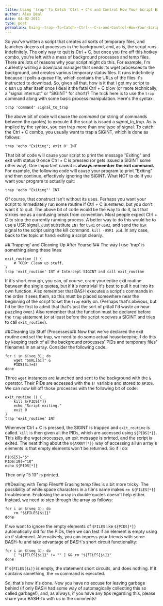 ```yaml
---
title: Using 'trap' To Catch 'Ctrl + C's and Control How Your Script Exits
author: Alex Beal
date: 04-02-2011
type: post
permalink: Using--trap--To-Catch--Ctrl---C-s-and-Control-How-Your-Script-Exits
---
```


So you've written a script that creates all sorts of temporary files, and launches dozens of processes in the background, and, as is, the script runs indefinitely. The only way to quit is Ctrl + C, but once you fire off this hotkey combo, you're left with a mess of background processes and temp files. There are lots of reasons why your script might do this. For example, I'm currently writing a download manager that sends its wget processes to the background, and creates various temporary status files. It runs indefinitely because it polls a queue file, which contains the URLs of the files it's instructed to download. So, given all that, how is it that I get my script to clean up after itself once I deal it the fatal Ctrl + C blow (or more technically, a "signal interrupt" or "SIGINT" for short)? The trick here is to use the `trap` command along with some basic process manipulation. Here's the syntax:

    trap 'command' signal_to_trap

The above bit of code will cause the *command* (or string of commands between the quotes) to execute if the script is issued a *signal_to_trap*. As is implied by the syntax, you can trap more than one type of signal. To catch the Ctrl + C combo, you usually want to trap a SIGINT, which is done as follows:

    trap 'echo "Exiting"; exit 0' INT

That bit of code will cause your script to print the message "Exiting" and exit with status 0 once Ctrl + C is pressed (or gets issued a SIGINT some other way). One important caveat is **always remember the exit command.** For example, the following code will cause your program to print "Exiting" and then continue, effectively ignoring the SIGINT. What NOT to do if you want your program to actually quit:

    trap 'echo "Exiting"' INT

Of course, that construct isn't without its uses. Perhaps you want your script to immediately run some routine if Ctrl + C is entered, but you don't want it to quit. The above bit of code would be the way to do it, but that strikes me as a confusing break from convention. Most people expect Ctrl + C to stop the currently running process. A better way to do this would be to use a USR signal. Just substitute `INT` for `USR1` or `USR2`, and send the `USR` signal to the script using the kill command: `kill -USR1 pid`. In any case, back to the topic at hand: exiting a script cleanly.

##'Trapping' and Cleaning Up After Yourself##
The way I use 'trap' is something along these lines:

    exit_routine () {
        # TODO: Clean up stuff.
    }
    trap 'exit_routine' INT # Intercept SIGINT and call exit_routine

If it's short enough, you can, of course, cram your entire exit routine between the single quotes, but if it's nontrivial it's best to pull it out into its own function. Also remember that BASH executes a script's commands in the order it sees them, so this must be placed somewhere near the beginning of the script to set the `trap` early on. (Perhaps that's obvious, but I'd be the first to admit that that's just the sort of pitfall I'd waste an hour puzzling over.) Also remember that the function must be declared before the `trap` statement (or at least before the script receives a SIGINT and tries to call `exit_routine`).

##Cleaning Up Stuff (Processes)##
Now that we've declared the exit routine and set the trap, we need to do some actual housekeeping. I do this by keeping track of all the background processes' PIDs and temporary files' filenames in an array. Consider the following code:

    for i in $(seq 3); do
        wget "$URL[$i]" & 
        PIDS[$i]=$!
    done

Three `wget` instances are launched and sent to the background with the `&` operator. Their PIDs are accessed with the `$!` variable and stored to `$PIDS`. We can now kill off those processes with the following bit of code:

    exit_routine () {
        kill ${PIDS[*]}
        echo "Script exiting."
        exit 0
    }
    trap 'exit_routine' INT

Whenever Ctrl + C is pressed, the SIGINT is trapped and `exit_routine` is called. `kill` is then given all the PIDs, which are accessed using `${PIDS[*]}`. This kills the wget processes, an exit message is printed, and the script is exited. The neat thing about the `${ARRAY[*]}` way of accessing all an array's elements is that empty elements won't be returned. So if I do:

    PIDS[5]="5"
    PIDS[10]="10"
    echo ${PIDS[*]}

Then only "5 10" is printed.

##Dealing with Temp Files##
Erasing temp files is a bit more tricky. The possibility of white space characters in a file's name makes `rm ${FILES[*]}` troublesome. Enclosing the array in double quotes doesn't help either. Instead, we need to step through the array as follows:

    for i in $(seq 3); do
        rm "${FILES[$i]}"
    done
    
If we want to ignore the empty elements of `$FILES` like `${PIDS[*]}` automatically did for the PIDs, then we can test if an element is empty using an if statement. Alternatively, you can impress your friends with some BASH-fu and take advantage of BASH's short circuit functionality:

    for i in $(seq 3); do
        [ "${FILES[$i]}" != "" ] && rm "${FILES[$i]}"
    done

If `${FILES[$i]}` is empty, the statement short circuits, and does nothing. If it contains something, the `rm` command is executed.
 
So, that's how it's done. Now you have no excuse for leaving garbage behind (if only BASH had some way of automagically collecting this so called garbage!), and, as always, if you have any tips regarding this, please share your BASH-fu with us in the comments!
